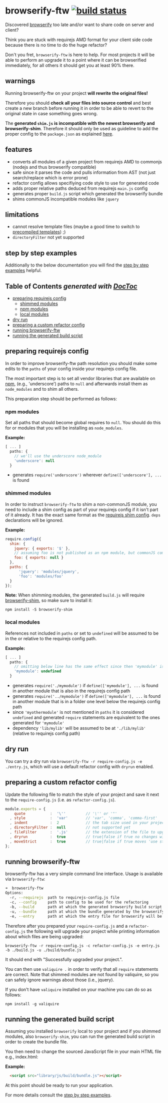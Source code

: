 # browserify-ftw [![build status](https://secure.travis-ci.org/thlorenz/browserify-ftw.png)](http://next.travis-ci.org/thlorenz/browserify-ftw)

Discovered [browserify](https://github.com/substack/node-browserify) too late and/or want to share code on server
and client?

Think you are stuck with requirejs AMD format for your client side code because there is no time to do the huge refactor?

Don't you fret, `browserify-ftw` is here to help. For most projects it will be able to perform an upgrade it to a point
where it can be browserified immediately, for all others it should get you at least 90% there.

## warnings

Running browserify-ftw on your project **will rewrite the original files!**

Therefore you should **check all your files into source control** and best create a new branch before running it in order to be able to revert to the original state in case something goes wrong.

The **generated `shim.js` is incompatible with the newest browserify and browserify-shim**. Therefore it should only be
used as guideline to add the proper config to the `package.json` as explained
[here](https://github.com/thlorenz/browserify-shim#b-config-inside-packagejson-with-aliases).

## features

- converts all modules of a given project from requirejs AMD to commonjs (nodejs and thus browserify compatible)
- safe since it parses the code and pulls information from AST (not just search/replace which is error prone)
- refactor config allows specifiying code style to use for generated code
- adds proper relative paths deduced from requirejs `main.js` config
- generates proper `build.js` script which generated the browserify bundle
- shims commonJS incompatible modules like `jquery`

## limitations

- cannot resolve template files (maybe a good time to switch to [precompiled
  templates](https://github.com/wycats/handlebars.js/#precompiling-templates)) ;)
- `directoryFilter` not yet supported

## step by step examples

Additionally to the below documentation you will find the [step by step
examples](https://github.com/thlorenz/browserify-ftw/tree/master/examples) helpful.

## **Table of Contents**  *generated with [DocToc](http://doctoc.herokuapp.com/)*

- [preparing requirejs config](#preparing-requirejs-config)
  - [shimmed modules](#shimmed-modules)
  - [npm modules](#npm-modules)
  - [local modules](#local-modules)
- [dry run](#dry-run)
- [preparing a custom refactor config](#preparing-a-custom-refactor-config)
- [running browserify-ftw](#running-browserify-ftw)
- [running the generated build script](#running-the-generated-build-script)

## preparing requirejs config

In order to improve browserify-ftw path resolution you should make some edits to the `paths` of your config inside your
requirejs config file.

The most important step is to set all vendor libraries that are available on [npm](https://npmjs.org/), (e.g.,
'underscore') paths to `null` and afterwards install them as `node_modules` and to shim all others.

This preparation step should be performed as follows:

### npm modules

Set all paths that should become global requires to `null`. You should do this for or modules that you will be
installing as `node_modules`.

**Example:**

```js
[ ... ]
  paths: {
    // we'll use the underscore node_module
    'underscore': null
  }
``` 

- generates `require('underscore')` wherever `define(['underscore'], ...` is found


### shimmed modules

In order to instruct `browserify-ftw` to shim a non-commonJS module, you need to include a shim config as part of your
requirejs config if it isn't part of it already. It has the exact same format as the [requirejs shim
config](http://requirejs.org/docs/api.html#config-shim). `deps` declarations will be ignored.

**Example:**

```js
require.config({ 
  shim: {
    jquery: { exports: '$' },
    // assuming foo is not published as an npm module, but commonJS compatible
    foo: { exports: null }
  },
  paths: {
      'jquery': 'modules/jquery',
      'foo': 'modules/foo'
  }
});
```

**Note:** When shimming modules, the generated `build.js` will require [browserify-shim](https://github.com/thlorenz/browserify-shim), 
so make sure to install it:

    npm install -S browserify-shim

### local modules

References not included in `paths` or set to `undefined` will be assumed to be in the or relative to the requirejs
config path.

**Example:**

```js
[ ... ]
  paths: {
    // omitting below line has the same effect since then 'mymodule' is undefined as well
    'mymodule': undefined
  }
``` 

- generates `require('./mymodule')` if `define(['mymodule'], ...` is found in another module that is also in the requirejs config path
- generates `require('../mymodule')` if `define(['mymodule'], ...` is found in another module that is in a folder one level below the requirejs config path
- since `'myothermodule'` is not mentioned in `paths` it is considered `undefined` and generated `require` statements are equivalent to the ones generated for `'mymodule'`
- dependency `'lib/mylib'` will be assumed to be at `'./lib/mylib'` (relative to requirejs config path)

## dry run

You can try a dry run via `browserify-ftw -r require-config.js -e ./entry.js`, which will use a default refactor config with
`dryrun` enabled.

## preparing a custom refactor config

Update the following file to match the style of your project and save it next to the `require-config.js` (i.e. as
`refactor-config.js`).

```js
module.exports = {
    quote           :  '\''         // '\'' or '"'
  , style           :  'var'        // 'var', 'comma', 'comma-first'
  , indent          :  2            // the tab size used in your project
  , directoryFilter :  null         // not supported yet
  , fileFilter      :  '.js'        // the extension of the file to upgrade
  , dryrun          :  true         // true|false if true no changes will be written to upgraded files
  , moveStrict      :  true         // true|false if true moves 'use strict;' statement to the top of the file
};
```

## running browserify-ftw

browserify-ftw has a very simple command line interface. Usage is available via `browserify-ftw`:

```sh
➜  browserify-ftw  
Options:
  -r, --requirejs  path to requirejs-config.js file                                             [required]
  -c, --config     path to config to be used for the refactoring                                [default: (built in refactor config)]
  -b, --build      path at which the generated browserify build script should be saved          [default: "./build.js"]
  -u, --bundle     path at which the bundle generated by the browserify build should be saved   [default: "./bundle.js"]
  -e, --entry      path at which the entry file for browserify will be located                  [required]
```

Therefore after you prepared your `require-config.js` and a `refactor-config.js` the following will upgrade your project
while printing information about which files are being upgraded:

    browserify-ftw -r require-config.js -c refactor-config.js -e entry.js -b ./build.js -u ./build/bundle.js

It should end with "Successfully upgraded your project.".

You can then use `valiquire .` in order to verify that all `require` statements are correct. Note that shimmed modules
are not found by valiquire, so you can safely ignore warnings about those (i.e., jquery).

If you don't have `valiquire` installed on your machine you can do so as follows:

    npm install -g valiquire

## running the generated build script

Assuming you installed `browserify` local to your project and if you shimmed modules, also `browserify-shim`, you can run the generated build
script in order to create the bundle file. 

You then need to change the sourced JavaScript file in your main HTML file e.g., index.html:

**Example:**

```html
  <script src="library/js/build/bundle.js"></script>
```

At this point should be ready to run your application.

For more details consult the [step by step examples](https://github.com/thlorenz/browserify-ftw/tree/master/examples).

